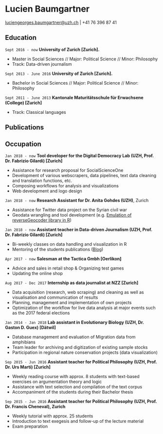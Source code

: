 
# Lucien Baumgartner

<div id="webaddress">
<a href="luciengeorges.baumgartner@uzh.ch">luciengeorges.baumgartner@uzh.ch</a>
| +41 76 396 87 41
</div>


## Education

`Sept 2016 - now`
__University of Zurich [Zurich].__

- Master in Social Sciences // Major: Political Science // Minor: Philosophy
- Track: Data-driven journalism

`Sept 2013 - June 2016`
__University of Zurich [Zurich].__

- Bachelor in Social Sciences // Major: Political Science // Minor: Philosophy

`Sept 2011 - June 2013`
__Kantonale Maturitätsschule für Erwachsene (College) [Zurich]__

- Track: Classical languages

<!--

## Awards

`2013`

Bachelor thesis selected for official exhibition of best master theses, IPZ

-->

## Publications



<!-- A list is also available [online](http://scholar.google.co.uk/citations?user=LTOTl0YAAAAJ) -->
<!--
### Journals

`1669`
Newton Sir I, De analysi per æquationes numero terminorum infinitas.

`1669`
Lectiones opticæ.

etc. etc. etc.

### Patents

`2012`
Infinitesimal calculus for solutions to physics problems, [SMBC](http://www.techdirt.com/articles/20121011/09312820678/if-patents-had-been-around-time-newton.shtml) patent 001

-->

## Occupation
`Jan 2018 - now`
__Tool developer for the Digital Democracy Lab (UZH, Prof. Dr. Fabrizio Gilardi) [Zurich]__
- Assistance for research proposal for SocialScienceOne
- Development of various webscrapers, data pipelines, text data cleaning and translation functions, etc.
- Composing workflows for analysis and visualizations
- Web development and logo design

`Jan 2018 - now`
__Research Assistant for Dr. Anita Gohdes (UZH)__, Zurich
- Assistance for Twitter data project on the Syrian civil war
- Geodata wrangling and tool development (e.g. [Emulation of reverseGeocoder library in R](https://htmlpreview.github.io/?https://github.com/lucienbaumgartner/r-helpers/blob/master/reverse-geocoding/readme.html))

`Jan 2018 - now`
__Assistant teacher in Data-driven Journalism (UZH, Prof. Dr. Fabrizio Gilardi) [Zurich]__
- Bi-weekly classes on data handling and visualization in R
- Mentoring of the students publications ([Blog](http://pwiweb.uzh.ch/wordpress/))

`Apr 2017 - now`
__Salesman at the Tactica Gmbh [Oerlikon]__
- Advice and sales in retail shop & Organizing test games
- Updating the online shop

`Aug 2017 - Dec 2017`
__Internship as data journalist at NZZ [Zurich]__
- Data acquisition (research, web scraping) and cleaning as well as visualisation and communication of results
- Planning, management and implementation of own projects
- Optimization of the workflow for live data analysis at major events such as the 2017 federal elections

`Jan 2014 - Jan 2018`
__Lab assistant in Evolutionary Biology (UZH, Dr. Gaston D. Guex) [Dätwil]__
- Database management and evaluation of Migration data from amphibians
- Team leader for archiving and digitization of existing sample stocks
- Participation in regional nature conservation projects (data visualization)

`Sep 2015 - Jun 2016`
__Assistant teacher for Political Philosophy (UZH, Prof. Dr. Urs Marti) [Zurich]__
- Weekly reading course with approx. 8 students with text-based exercises on argumentation theory and logic
- Assistance with text selection and compilation of the text corpus
- Accompaniment of the students during their Bachelor thesis

`Sep 2015 - Jun 2016`
__Assistant teacher for Political Philosophy (UZH, Prof. Dr. Francis Cheneval), Zurich__
- Weekly tutorial with approx. 25 students
- Introduction to text exegesis and follow-up of the lecture material
- Exam preparation


<!-- ### Footer

Last updated: May 2013 -->
